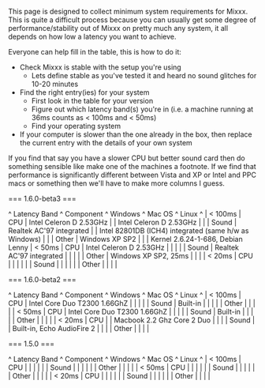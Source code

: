 This page is designed to collect minimum system requirements for Mixxx. This is quite a difficult process because you can usually get some degree of performance/stability out of Mixxx on pretty much any system, it all depends on how low a latency you want to achieve.

Everyone can help fill in the table, this is how to do it:

  - Check Mixxx is stable with the setup you're using
    - Lets define stable as you've tested it and heard no sound glitches for 10-20 minutes
  - Find the right entry(ies) for your system
    - First look in the table for your version
    - Figure out which latency band(s) you're in (i.e. a machine running at 36ms counts as < 100ms and < 50ms)
    - Find your operating system
  - If your computer is slower than the one already in the box, then replace the current entry with the details of your own system

If you find that say you have a slower CPU but better sound card then do something sensible like make one of the machines a footnote. If we find that performance is significantly different between Vista and XP or Intel and PPC macs or something then we'll have to make more columns I guess.

=== 1.6.0-beta3 ===

^ Latency Band ^ Component ^ Windows ^ Mac OS ^ Linux ^
| < 100ms      | CPU       | Intel Celeron D 2.53GHz |        | Intel Celeron D 2.53GHz |
|              | Sound     | Realtek AC'97 integrated |        | Intel 82801DB (ICH4) integrated (same h/w as Windows) |
|              | Other     | Windows XP SP2 |        |       | Kernel 2.6.24-1-686, Debian Lenny
| < 50ms       | CPU       | Intel Celeron D 2.53GHz |        |       |
|              | Sound     | Realtek AC'97 integrated |        |       |
|              | Other     | Windows XP SP2, 25ms |        |       |
| < 20ms       | CPU       |         |        |       |
|              | Sound     |         |        |       |
|              | Other     |         |        |       |

=== 1.6.0-beta2 ===

^ Latency Band ^ Component ^ Windows                      ^ Mac OS ^ Linux ^
| < 100ms      | CPU       | Intel Core Duo T2300 1.66GhZ |        |       |
|              | Sound     | Built-in                     |        |       |
|              | Other     |                              |        |       |
| < 50ms       | CPU       | Intel Core Duo T2300 1.66GhZ |        |       |
|              | Sound     | Built-in                     |        |       |
|              | Other     |                              |        |       |
| < 20ms       | CPU       |                              | Macbook 2.2 Ghz Core 2 Duo       |       |
|              | Sound     |                              | Built-in, Echo AudioFire 2       |       |
|              | Other     |                              |        |       |

=== 1.5.0 ===

^ Latency Band ^ Component ^ Windows                      ^ Mac OS ^ Linux ^
| < 100ms      | CPU       |                              |        |       |
|              | Sound     |                              |        |       |
|              | Other     |                              |        |       |
| < 50ms       | CPU       |                              |        |       |
|              | Sound     |                              |        |       |
|              | Other     |                              |        |       |
| < 20ms       | CPU       |                              |        |       |
|              | Sound     |                              |        |       |
|              | Other     |                              |        |       |
